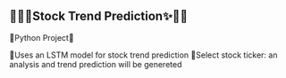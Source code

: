 ## 🐱‍🏍✨Stock Trend Prediction✨🐱‍🏍

🐍Python Project🐍

📌Uses an LSTM model for stock trend prediction
📌Select stock ticker: an analysis and trend prediction will be genereted
